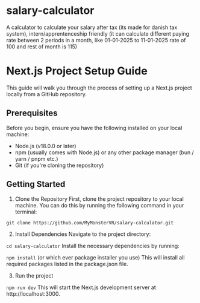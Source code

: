 # salary-calculator
A calculator to calculate your salary after tax (its made for danish tax system), intern/apprentenceship friendly (it can calculate different paying rate between 2 periods in a month, like 01-01-2025 to 11-01-2025 rate of 100 and rest of month is 115)

# Next.js Project Setup Guide
This guide will walk you through the process of setting up a Next.js project locally from a GitHub repository.

## Prerequisites
Before you begin, ensure you have the following installed on your local machine:

- Node.js (v18.0.0 or later)
- npm (usually comes with Node.js) or any other package manager (bun / yarn / pnpm etc.)
- Git (if you're cloning the repository)

## Getting Started
1. Clone the Repository
First, clone the project repository to your local machine. You can do this by running the following command in your terminal:

```git clone https://github.com/MyMonsterVR/salary-calculator.git```

2. Install Dependencies
Navigate to the project directory:

```cd salary-calculator```
Install the necessary dependencies by running:

```npm install``` (or which ever package installer you use)
This will install all required packages listed in the package.json file.

3. Run the project

```npm run dev```
This will start the Next.js development server at http://localhost:3000.
